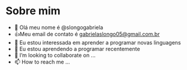 # Sobre mim 
- 👋 Olá meu nome é @slongogabriela
- :+1:Meu email de contato é gabrielaslongo05@gmail.com.br
- 👀 Eu estou interessada em aprender a programar novas linguagens
- 🌱 Eu estou aprendendo a programar recentemente 
- 💞️ I’m looking to collaborate on ...
- 📫 How to reach me ...
